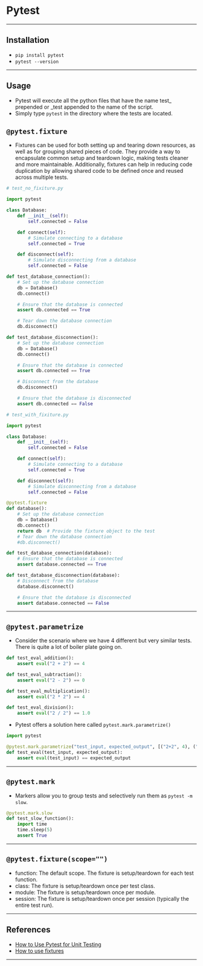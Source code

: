 # Pytest
***

## Installation
- `pip install pytest`
- `pytest --version`
***

## Usage
- Pytest will execute all the python files that have the name test_ prepended or _test appended to the name of the script.
- Simply type `pytest` in the directory where the tests are located.

## `@pytest.fixture`
- Fixtures can be used for both setting up and tearing down resources, as well as for grouping shared pieces of code. They provide a way to encapsulate common setup and teardown logic, making tests cleaner and more maintainable. Additionally, fixtures can help in reducing code duplication by allowing shared code to be defined once and reused across multiple tests.
```python
# test_no_fixiture.py

import pytest

class Database:
    def __init__(self):
        self.connected = False

    def connect(self):
        # Simulate connecting to a database
        self.connected = True

    def disconnect(self):
        # Simulate disconnecting from a database
        self.connected = False

def test_database_connection():
    # Set up the database connection
    db = Database()
    db.connect()

    # Ensure that the database is connected
    assert db.connected == True

    # Tear down the database connection
    db.disconnect()

def test_database_disconnection():
    # Set up the database connection
    db = Database()
    db.connect()

    # Ensure that the database is connected
    assert db.connected == True

    # Disconnect from the database
    db.disconnect()

    # Ensure that the database is disconnected
    assert db.connected == False

```

```python
# test_with_fixiture.py

import pytest

class Database:
    def __init__(self):
        self.connected = False

    def connect(self):
        # Simulate connecting to a database
        self.connected = True

    def disconnect(self):
        # Simulate disconnecting from a database
        self.connected = False

@pytest.fixture
def database():
    # Set up the database connection
    db = Database()
    db.connect()
    return db  # Provide the fixture object to the test
    # Tear down the database connection
    #db.disconnect()

def test_database_connection(database):
    # Ensure that the database is connected
    assert database.connected == True

def test_database_disconnection(database):
    # Disconnect from the database
    database.disconnect()

    # Ensure that the database is disconnected
    assert database.connected == False

```
***

## `@pytest.parametrize`
- Consider the scenario where we have 4 different but very similar tests. There is quite a lot of boiler plate going on.
```python
def test_eval_addition():
    assert eval("2 + 2") == 4

def test_eval_subtraction():
    assert eval("2 - 2") == 0

def test_eval_multiplication():
    assert eval("2 * 2") == 4

def test_eval_division():
    assert eval("2 / 2") == 1.0
```
- Pytest offers a solution here called `pytest.mark.parametrize()`
```python
import pytest

@pytest.mark.parametrize("test_input, expected_output", [("2+2", 4), ("2-2", 0), ("2*2", 4), ("2/2", 1.0)])
def test_eval(test_input, expected_output):
    assert eval(test_input) == expected_output
```
***

## `@pytest.mark`
- Markers allow you to group tests and selectively run them as `pytest -m slow`.
```python
@pytest.mark.slow
def test_slow_function():
    import time
    time.sleep(5)
    assert True
```
***

## `@pytest.fixture(scope="")`
- function: The default scope. The fixture is setup/teardown for each test function.
- class: The fixture is setup/teardown once per test class.
- module: The fixture is setup/teardown once per module.
- session: The fixture is setup/teardown once per session (typically the entire test run).
***

## References
- [How to Use Pytest for Unit Testing](https://www.datacamp.com/tutorial/pytest-tutorial-a-hands-on-guide-to-unit-testing)
- [How to use fixtures](https://docs.pytest.org/en/7.1.x/how-to/fixtures.html)
***
